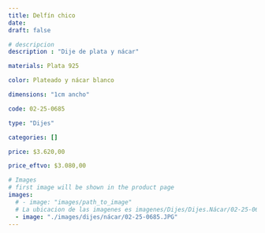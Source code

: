 ```yaml
---
title: Delfín chico
date: 
draft: false

# descripcion
description : "Dije de plata y nácar"

materials: Plata 925

color: Plateado y nácar blanco

dimensions: "1cm ancho"

code: 02-25-0685

type: "Dijes"

categories: []

price: $3.620,00

price_eftvo: $3.080,00

# Images
# first image will be shown in the product page
images:
  # - image: "images/path_to_image"
  # La ubicacion de las imagenes es imagenes/Dijes/Dijes.Nácar/02-25-0685-delfin-chico
  - image: "./images/dijes/nácar/02-25-0685.JPG"
---
```

